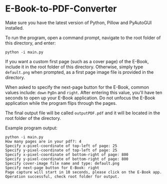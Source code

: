 # E-Book-to-PDF-Converter

Make sure you have the latest version of Python, Pillow and PyAutoGUI installed.

To run the program, open a command prompt, navigate to the root folder of this directory, and enter:

`python -i main.py`

If you want a custom first page (such as a cover page) of the E-Book, include it in the root folder of this directory. Otherwise, simply type `default.png` when prompted, as a first page image file is provided in the directory.

When asked to specify the next-page button for the E-Book, common values include: `down` `PgDn` and `right`.
After entering this value, you'll have ten seconds to open up your E-Book application. Do not unfocus the E-Book application while the program flips through the pages.

The final output file will be called `outputPDF.pdf` and it will be located in the root folder of the directory.

Example program output: 
```
python -i main.py
How many pages are in your pdf?: 4
Specify x-pixel-coordinate of top-left of page: 25
Specify y-pixel-coordinate of top-left of page: 25
Specify x-pixel-coordinate of bottom-right of page: 800
Specify y-pixel-coordinate of bottom-right of page: 800
Specify cover-image file name and type: default.png
Specify next-page button for E-Book: right
Page capture will start in 10 seconds, please click on the E-Book app.
Operation successful, check root folder for output.
```
